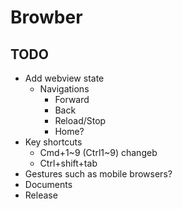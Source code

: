Browber
=======

## TODO

- Add webview state
  - Navigations
    - Forward
    - Back
    - Reload/Stop
    - Home?
- Key shortcuts
  - Cmd+1~9 (Ctrl1~9) changeb
  - Ctrl+shift+tab
- Gestures such as mobile browsers?
- Documents
- Release
